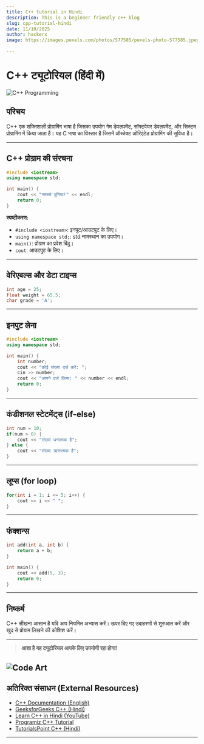 ```yaml
---
title: C++ tutorial in Hindi
description: This is a beginner friendly c++ blog
slug: cpp-tutorial-hindi
date: 11/10/2025
author: hackerx
image: https://images.pexels.com/photos/577585/pexels-photo-577585.jpeg

---
```


# C++ ट्यूटोरियल (हिंदी में)

![C++ Programming](https://images.unsplash.com/photo-1519389950473-47ba0277781c?auto=format&fit=crop&w=800&q=60)

## परिचय

C++ एक शक्तिशाली प्रोग्रामिंग भाषा है जिसका उपयोग गेम डेवलपमेंट, सॉफ्टवेयर डेवलपमेंट, और सिस्टम प्रोग्रामिंग में किया जाता है। यह C भाषा का विस्तार है जिसमें ऑब्जेक्ट ओरिएंटेड प्रोग्रामिंग की सुविधा है।

---

## C++ प्रोग्राम की संरचना

```cpp showLineNumbers
#include <iostream>
using namespace std;

int main() {
    cout << "नमस्ते दुनिया!" << endl;
    return 0;
}
```

**स्पष्टीकरण:**
- `#include <iostream>`: इनपुट/आउटपुट के लिए।
- `using namespace std;`: std नामस्थान का उपयोग।
- `main()`: प्रोग्राम का प्रवेश बिंदु।
- `cout`: आउटपुट के लिए।

---

## वेरिएबल्स और डेटा टाइप्स

```cpp showLineNumbers
int age = 25;
float weight = 65.5;
char grade = 'A';
```

---

## इनपुट लेना

```cpp showLineNumbers
#include <iostream>
using namespace std;

int main() {
    int number;
    cout << "कोई संख्या दर्ज करें: ";
    cin >> number;
    cout << "आपने दर्ज किया: " << number << endl;
    return 0;
}
```

---

## कंडीशनल स्टेटमेंट्स (if-else)

```cpp showLineNumbers
int num = 10;
if(num > 0) {
    cout << "संख्या धनात्मक है";
} else {
    cout << "संख्या ऋणात्मक है";
}
```

---

## लूप्स (for loop)

```cpp showLineNumbers
for(int i = 1; i <= 5; i++) {
    cout << i << " ";
}
```

---

## फंक्शन्स

```cpp showLineNumbers
int add(int a, int b) {
    return a + b;
}

int main() {
    cout << add(5, 3);
    return 0;
}
```

---

## निष्कर्ष

C++ सीखना आसान है यदि आप नियमित अभ्यास करें। ऊपर दिए गए उदाहरणों से शुरुआत करें और खुद से प्रोग्राम लिखने की कोशिश करें।

---

> **आशा है यह ट्यूटोरियल आपके लिए उपयोगी रहा होगा!**

![Code Art](https://images.unsplash.com/photo-1461749280684-dccba630e2f6?auto=format&fit=crop&w=800&q=60)
---

## अतिरिक्त संसाधन (External Resources)

- [C++ Documentation (English)](https://en.cppreference.com/w/)
- [GeeksforGeeks C++ (Hindi)](https://www.geeksforgeeks.org/c-plus-plus/)
- [Learn C++ in Hindi (YouTube)](https://www.youtube.com/playlist?list=PLbGui_ZYuhigZkqrHbI_ZkPBrIr5Rsd5L)
- [Programiz C++ Tutorial](https://www.programiz.com/cpp-programming)
- [TutorialsPoint C++ (Hindi)](https://www.tutorialspoint.com/cplusplus/index.htm)

---